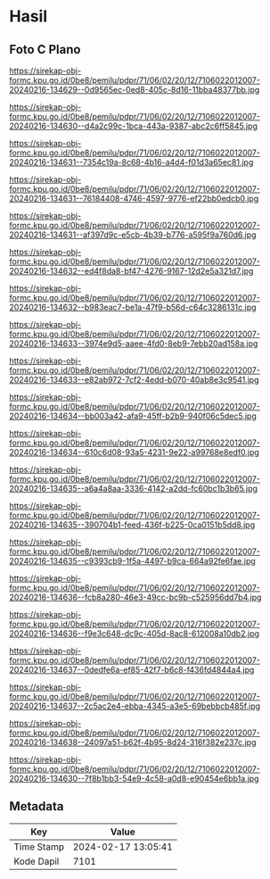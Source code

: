 # Hasil

## Foto C Plano

https://sirekap-obj-formc.kpu.go.id/0be8/pemilu/pdpr/71/06/02/20/12/7106022012007-20240216-134629--0d9565ec-0ed8-405c-8d16-11bba48377bb.jpg

https://sirekap-obj-formc.kpu.go.id/0be8/pemilu/pdpr/71/06/02/20/12/7106022012007-20240216-134630--d4a2c99c-1bca-443a-9387-abc2c6ff5845.jpg

https://sirekap-obj-formc.kpu.go.id/0be8/pemilu/pdpr/71/06/02/20/12/7106022012007-20240216-134631--7354c19a-8c68-4b16-a4d4-f01d3a65ec81.jpg

https://sirekap-obj-formc.kpu.go.id/0be8/pemilu/pdpr/71/06/02/20/12/7106022012007-20240216-134631--76184408-4746-4597-9776-ef22bb0edcb0.jpg

https://sirekap-obj-formc.kpu.go.id/0be8/pemilu/pdpr/71/06/02/20/12/7106022012007-20240216-134631--af397d9c-e5cb-4b39-b776-a595f9a760d6.jpg

https://sirekap-obj-formc.kpu.go.id/0be8/pemilu/pdpr/71/06/02/20/12/7106022012007-20240216-134632--ed4f8da8-bf47-4276-9167-12d2e5a321d7.jpg

https://sirekap-obj-formc.kpu.go.id/0be8/pemilu/pdpr/71/06/02/20/12/7106022012007-20240216-134632--b983eac7-be1a-47f9-b56d-c64c3286131c.jpg

https://sirekap-obj-formc.kpu.go.id/0be8/pemilu/pdpr/71/06/02/20/12/7106022012007-20240216-134633--3974e9d5-aaee-4fd0-8eb9-7ebb20ad158a.jpg

https://sirekap-obj-formc.kpu.go.id/0be8/pemilu/pdpr/71/06/02/20/12/7106022012007-20240216-134633--e82ab972-7cf2-4edd-b070-40ab8e3c9541.jpg

https://sirekap-obj-formc.kpu.go.id/0be8/pemilu/pdpr/71/06/02/20/12/7106022012007-20240216-134634--bb003a42-afa9-45ff-b2b9-940f06c5dec5.jpg

https://sirekap-obj-formc.kpu.go.id/0be8/pemilu/pdpr/71/06/02/20/12/7106022012007-20240216-134634--610c6d08-93a5-4231-9e22-a99768e8edf0.jpg

https://sirekap-obj-formc.kpu.go.id/0be8/pemilu/pdpr/71/06/02/20/12/7106022012007-20240216-134635--a6a4a8aa-3336-4142-a2dd-fc60bc1b3b65.jpg

https://sirekap-obj-formc.kpu.go.id/0be8/pemilu/pdpr/71/06/02/20/12/7106022012007-20240216-134635--390704b1-feed-436f-b225-0ca0151b5dd8.jpg

https://sirekap-obj-formc.kpu.go.id/0be8/pemilu/pdpr/71/06/02/20/12/7106022012007-20240216-134635--c9393cb9-1f5a-4497-b9ca-664a92fe6fae.jpg

https://sirekap-obj-formc.kpu.go.id/0be8/pemilu/pdpr/71/06/02/20/12/7106022012007-20240216-134636--fcb8a280-46e3-49cc-bc9b-c525956dd7b4.jpg

https://sirekap-obj-formc.kpu.go.id/0be8/pemilu/pdpr/71/06/02/20/12/7106022012007-20240216-134636--f9e3c648-dc9c-405d-8ac8-612008a10db2.jpg

https://sirekap-obj-formc.kpu.go.id/0be8/pemilu/pdpr/71/06/02/20/12/7106022012007-20240216-134637--0dedfe6a-ef85-42f7-b6c8-f436fd4844a4.jpg

https://sirekap-obj-formc.kpu.go.id/0be8/pemilu/pdpr/71/06/02/20/12/7106022012007-20240216-134637--2c5ac2e4-ebba-4345-a3e5-69bebbcb485f.jpg

https://sirekap-obj-formc.kpu.go.id/0be8/pemilu/pdpr/71/06/02/20/12/7106022012007-20240216-134638--24097a51-b62f-4b95-8d24-316f382e237c.jpg

https://sirekap-obj-formc.kpu.go.id/0be8/pemilu/pdpr/71/06/02/20/12/7106022012007-20240216-134630--7f8b1bb3-54e9-4c58-a0d8-e90454e6bb1a.jpg


## Metadata

| Key        | Value               |
| ---------- | ------------------- |
| Time Stamp | 2024-02-17 13:05:41 |
| Kode Dapil | 7101                |



